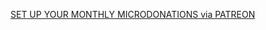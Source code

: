 [SET UP YOUR MONTHLY MICRODONATIONS via PATREON](https://www.patreon.com/ForTerranationalBonocracy_USD)

